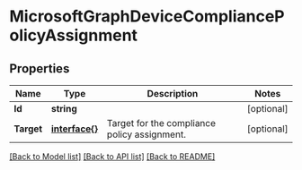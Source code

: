 # MicrosoftGraphDeviceCompliancePolicyAssignment

## Properties

Name | Type | Description | Notes
------------ | ------------- | ------------- | -------------
**Id** | **string** |  | [optional] 
**Target** | [**interface{}**](.md) | Target for the compliance policy assignment. | [optional] 

[[Back to Model list]](../README.md#documentation-for-models) [[Back to API list]](../README.md#documentation-for-api-endpoints) [[Back to README]](../README.md)


